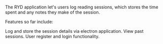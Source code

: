 The RYD application let's users log reading sessions, which stores the time spent and any notes they make of the session.

Features so far include:

Log and store the session details via electron application.
View past sessions.
User register and login functionality.